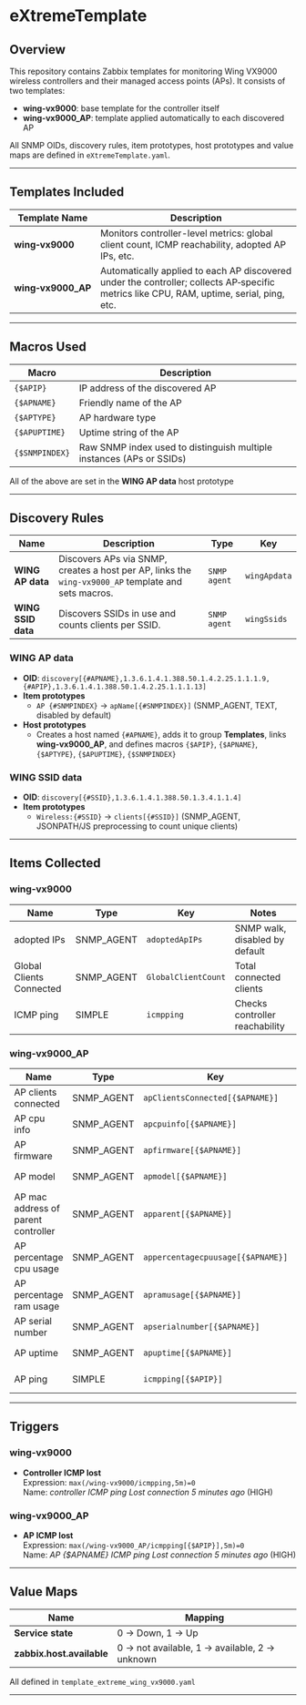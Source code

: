# eXtremeTemplate

## Overview

This repository contains Zabbix templates for monitoring Wing VX9000 wireless controllers and their managed access points (APs). It consists of two templates:

- **wing‑vx9000**: base template for the controller itself  
- **wing‑vx9000_AP**: template applied automatically to each discovered AP  

All SNMP OIDs, discovery rules, item prototypes, host prototypes and value maps are defined in `eXtremeTemplate.yaml`.

---

## Templates Included

| Template Name     | Description                                               |
|-------------------|-----------------------------------------------------------|
| **wing‑vx9000**   | Monitors controller-level metrics: global client count, ICMP reachability, adopted AP IPs, etc.|
| **wing‑vx9000_AP**| Automatically applied to each AP discovered under the controller; collects AP‑specific metrics like CPU, RAM, uptime, serial, ping, etc.|

---

## Macros Used

| Macro        | Description                                                             |
|--------------|-------------------------------------------------------------------------|
| `{$APIP}`    | IP address of the discovered AP                                         |
| `{$APNAME}`  | Friendly name of the AP                                                 |
| `{$APTYPE}`  | AP hardware type                                                        |
| `{$APUPTIME}`| Uptime string of the AP                                                 |
| `{$SNMPINDEX}`| Raw SNMP index used to distinguish multiple instances (APs or SSIDs)   |

All of the above are set in the **WING AP data** host prototype

---

## Discovery Rules

| Name             | Description                                                                                          | Type         | Key           |
|------------------|------------------------------------------------------------------------------------------------------|--------------|---------------|
| **WING AP data** | Discovers APs via SNMP, creates a host per AP, links the `wing‑vx9000_AP` template and sets macros. | `SNMP agent` | `wingApdata`  |
| **WING SSID data** | Discovers SSIDs in use and counts clients per SSID.                                               | `SNMP agent` | `wingSsids`   |

### WING AP data

- **OID**: `discovery[{#APNAME},1.3.6.1.4.1.388.50.1.4.2.25.1.1.1.9,{#APIP},1.3.6.1.4.1.388.50.1.4.2.25.1.1.1.13]`  
- **Item prototypes**  
  - `AP {#SNMPINDEX}` → `apName[{#SNMPINDEX}]` (SNMP_AGENT, TEXT, disabled by default)
- **Host prototypes**  
  - Creates a host named `{#APNAME}`, adds it to group **Templates**, links **wing‑vx9000_AP**, and defines macros `{$APIP}`, `{$APNAME}`, `{$APTYPE}`, `{$APUPTIME}`, `{$SNMPINDEX}`

### WING SSID data

- **OID**: `discovery[{#SSID},1.3.6.1.4.1.388.50.1.3.4.1.1.4]`  
- **Item prototypes**  
  - `Wireless:{#SSID}` → `clients[{#SSID}]` (SNMP_AGENT, JSONPATH/JS preprocessing to count unique clients)

---

## Items Collected

### wing‑vx9000

| Name                      | Type         | Key              | Notes                                  |
|---------------------------|--------------|------------------|----------------------------------------|
| adopted IPs               | SNMP_AGENT   | `adoptedApIPs`   | SNMP walk, disabled by default         |
| Global Clients Connected  | SNMP_AGENT   | `GlobalClientCount` | Total connected clients             |
| ICMP ping                 | SIMPLE       | `icmpping`       | Checks controller reachability         |

### wing‑vx9000_AP

| Name                              | Type         | Key                           | Notes                                                        |
|-----------------------------------|--------------|-------------------------------|--------------------------------------------------------------|
| AP clients connected              | SNMP_AGENT   | `apClientsConnected[{$APNAME}]` | Current client count on AP                                 |
| AP cpu info                       | SNMP_AGENT   | `apcpuinfo[{$APNAME}]`        | Device CPU info (TEXT)                                       |
| AP firmware                       | SNMP_AGENT   | `apfirmware[{$APNAME}]`       | Firmware version (TEXT)                                      |
| AP model                          | SNMP_AGENT   | `apmodel[{$APNAME}]`          | Model identifier (TEXT)                                      |
| AP mac address of parent controller | SNMP_AGENT | `apparent[{$APNAME}]`         | Parent controller MAC (SNMP_GET_VALUE preprocessing)         |
| AP percentage cpu usage           | SNMP_AGENT   | `appercentagecpuusage[{$APNAME}]` | Multiplied by 0.1                                        |
| AP percentage ram usage           | SNMP_AGENT   | `apramusage[{$APNAME}]`       | Calculated via JavaScript                                    |
| AP serial number                  | SNMP_AGENT   | `apserialnumber[{$APNAME}]`   | Serial number (TEXT)                                         |
| AP uptime                         | SNMP_AGENT   | `apuptime[{$APNAME}]`         | Uptime in seconds (JS parsing)                               |
| AP ping                           | SIMPLE       | `icmpping[{$APIP}]`           | Reachability test for each AP                                |

---

## Triggers

### wing‑vx9000

- **Controller ICMP lost**  
  Expression: `max(/wing‑vx9000/icmpping,5m)=0`  
  Name: _controller ICMP ping Lost connection 5 minutes ago_ (HIGH) 

### wing‑vx9000_AP

- **AP ICMP lost**  
  Expression: `max(/wing‑vx9000_AP/icmpping[{$APIP}],5m)=0`  
  Name: _AP {$APNAME} ICMP ping Lost connection 5 minutes ago_ (HIGH) 

---

## Value Maps

| Name                            | Mapping                                          |
|---------------------------------|--------------------------------------------------|
| **Service state**               | 0 → Down, 1 → Up                                 |
| **zabbix.host.available**       | 0 → not available, 1 → available, 2 → unknown    |

All defined in `template_extreme_wing_vx9000.yaml` 

---

